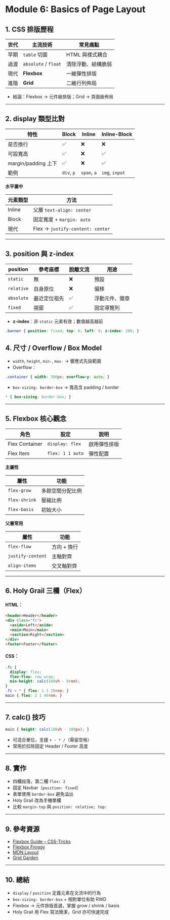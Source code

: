# Module 6: Basics of Page Layout

## 1. CSS 排版歷程

| 世代 | 主流技術 | 常見痛點 |
| --- | --- | --- |
| 早期 | `table` 切圖 | HTML 與樣式耦合 |
| 過渡 | `absolute` / `float` | 清除浮動、結構脆弱 |
| 現代 | **Flexbox** | 一維彈性排版 |
| 進階 | **Grid** | 二維行列佈局 |

- 結論：Flexbox → 元件級排版；Grid → 頁面級佈局 

---

## 2. display 類型比對

| 特性 | Block | Inline | Inline-Block |
| --- | --- | --- | --- |
| 是否換行 | ✅ | ❌ | ❌ |
| 可設寬高 | ✅ | ❌ | ✅ |
| margin/padding 上下 | ✅ | ❌ | ✅ |
| 範例 | `div`, `p` | `span`, `a` | `img`, `input` |

**水平置中**

| 元素類型 | 方法 |
| --- | --- |
| Inline | 父層 `text-align: center` |
| Block | 固定寬度 + `margin: auto` |
| 現代 | Flex → `justify-content: center` |

---

## 3. position 與 z-index

| position | 參考座標 | 脫離文流 | 用途 |
| --- | --- | --- | --- |
| `static` | 無 | ❌ | 預設 |
| `relative` | 自身原位 | ❌ | 偏移 |
| `absolute` | 最近定位祖先 | ✅ | 浮動元件、徽章 |
| `fixed` | 視窗 | ✅ | 固定導覽列 |
- **z-index**：非 `static` 元素有效；數值越高越前

```css
.banner { position: fixed; top: 0; left: 0; z-index: 100; }
```

## 4. 尺寸 / Overflow / Box Model

- `width`, `height`, `min-`, `max-` → 響應式先設範圍
- Overflow：

```css
.container { width: 300px; overflow-y: auto; }
```

- `box-sizing: border-box` → 寬高含 padding / border

```css
* { box-sizing: border-box; }
```

---

## 5. Flexbox 核心觀念

| 角色 | 設定 | 說明 |
| --- | --- | --- |
| Flex Container | `display: flex` | 啟用彈性排版 |
| Flex Item | `flex: 1 1 auto` | 彈性配置 |

**主屬性**

| 屬性 | 功能 |
| --- | --- |
| `flex-grow` | 多餘空間分配比例 |
| `flex-shrink` | 壓縮比例 |
| `flex-basis` | 初始大小 |

**父層常用**

| 屬性 | 功能 |
| --- | --- |
| `flex-flow` | 方向 + 換行 |
| `justify-content` | 主軸對齊 |
| `align-items` | 交叉軸對齊 |

---

## 6. Holy Grail 三欄（Flex）

#### HTML：

```html
<header>Header</header>
<div class="fc">
  <aside>Left</aside>
  <main>Main</main>
  <section>Right</section>
</div>
<footer>Footer</footer>
```

#### CSS：

```css
.fc {
  display: flex;
  flex-flow: row wrap;
  min-height: calc(100vh - 8rem);
}
.fc > * { flex: 1 1 20rem; }
main { flex: 2 1 40rem; }
```

---

## 7. calc() 技巧

```css
main { height: calc(100vh - 100px); }
```

- 可混合單位，支援 `+ - * /`（需留空格）
- 常用於扣除固定 Header / Footer 高度

---

## 8. 實作

- 四欄段落，第二欄 `flex: 2`
- 固定 Navbar（`position: fixed`）
- 表單使用 `border-box` 避免溢出
- Holy Grail 改為手機單欄
- 比較 `margin-top` 與 `position: relative; top:`

---

## 9. 參考資源

- [Flexbox Guide – CSS-Tricks](https://css-tricks.com/snippets/css/a-guide-to-flexbox/)
- [Flexbox Froggy](https://flexboxfroggy.com/)
- [MDN Layout](https://developer.mozilla.org/en-US/docs/Learn/CSS/CSS_layout)
- [Grid Garden](https://cssgridgarden.com/)

---

## 10. 總結

- `display` / `position` 定義元素在文流中的行為
- `box-sizing: border-box` + 相對單位有助 RWD
- Flexbox → 元件排版首選，掌握 grow / shrink / basis
- Holy Grail 用 Flex 寫法簡潔，Grid 亦可快速完成